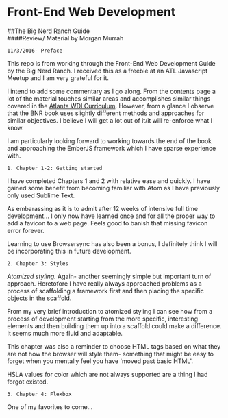 # Front-End Web Development 

##The Big Nerd Ranch Guide  
####Review/ Material by Morgan Murrah


`11/3/2016- Preface`

This repo is from working through the Front-End Web Development Guide by the Big Nerd Ranch. I received this as a freebie at an ATL Javascript Meetup and I am very grateful for it.

I intend to add some commentary as I go along. From the contents page a lot of the material touches similar areas and accomplishes similar things covered in the [Atlanta WDI Curriculum](https://github.com/ATL-WDI-Curriculum).
However, from a glance I observe that the BNR book uses slightly different methods and approaches for similar objectives. I believe I will get a lot out of it/it will re-enforce what I know.

I am particularly looking forward to working towards the end of the book and approaching the EmberJS framework which I have sparse experience with.

`1. Chapter 1-2: Getting started`

I have completed Chapters 1 and 2 with relative ease and quickly. I have gained some benefit from becoming familiar with Atom as I have previously only used Sublime Text. 

As embarassing as it is to admit after 12 weeks of intensive full time development... I only now have learned once and for all the proper way to add a favicon to a web page. Feels good to banish that missing favicon error forever.

Learning to use Browsersync has also been a bonus, I definitely think I will be incorporating this in future development.

`2. Chapter 3: Styles`

*Atomized styling.* Again- another seemingly simple but important turn of approach. Heretofore I have really always approached problems as a process of scaffolding a framework first and then placing the specific objects in the scaffold.

From my very brief introduction to atomized styling I can see how from a process of development starting from the more specific, interesting elements and then building them up into a scaffold could make a difference. It seems much more fluid and adaptable.

This chapter was also a reminder to choose HTML tags based on what they are not how the browser will style them- something that might be easy to forget when you mentally feel you have 'moved past basic HTML'. 

HSLA values for color which are not always supported are a thing I had forgot existed. 

`3. Chapter 4: Flexbox`

One of my favorites to come...





